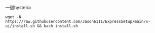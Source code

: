 一键hysteria
```
wget -N https://raw.githubusercontent.com/Jason6111/ExpressSetup/main/x-ui/install.sh && bash install.sh
```
